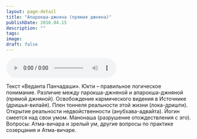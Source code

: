 ```yaml
---
layout: page-detail
title: "Апарокша-джняна (прямая джняна)"
publishDate: 2016.04.15
description: ""
tags:
image:
draft: false
---
```


<audio title="2016.04.15 - Апарокша-джняна (прямая джняна).mp3" src="https://filer-api.advayta.org/v1.0/public/files/72897" controls=""></audio>

 Текст «Веданта Панчадаши». Юкти – правильное логическое понимание. Различие между парокша-джняной и апарокша-джняной (прямой джняной). Освобождение кармического видения в Источнике (дришья-вилайя). Плен тоннеля реальности этой жизни (лока-дришти). Открытие реальности недвойственности (анубхава-адвайта). Йогин смеется над свои умом. Манонаша (разрушение отождествления с эго). Вопросы: Атма-вичара и зрелый ум, другие вопросы по практике созерцания и Атма-вичаре. 

  

